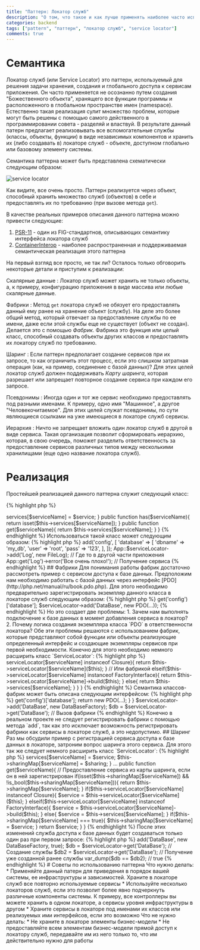```yaml
---
title: "Паттерн: Локатор служб"
description: "О том, что такое и как лучше применять наиболее часто используемый (по мнению автора) паттерн..."
categories: backend
tags: ["pattern", "паттерн", "локатор служб", "service locator"]
comments: true
---
```

# Семантика
Локатор служб (или Service Locator) это паттерн, используемый для решения задачи хранения, создания и глобального доступа к сервисам приложения. Он часто применяется не осознанно путем создания "Божественного объекта", хранящего все функции программы и расположенного в глобальном пространстве имен (namespace). Естественно такая реализация сулит множество проблем, которые могут быть решены с помощью самого действенного в программировании совета - разделяй и властвуй. В результате данный патерн предлагает реализовывать все вспомогательные службы (классы, объекты, функции) в виде независимых компонентов и хранить их (либо создавать в) локаторе служб - объекте, доступном глобально или базовому элементу системы.

Семантика паттерна может быть представлена схематически следующим образом:

![service locator](http://www.plantuml.com/plantuml/png/oymhIIrAIqnELGXEBIhBJ4xroKzEBCalyeI9LtCfA6Ga5ciKGwJz4dDJDO52wQabg4ArN5p9EOd5nMZcWBJhAa1L5dC1UOafASWwTM2IciHRX6g5WcvfWMwD7IuF0000 "Локатор служб")

Как видите, все очень просто. Паттерн реализуется через объект, способный хранить множество служб (объектов) в себе и предоставлять их по требованию (при вызове метода `get`).

В качестве реальных примеров описания данного паттерна можно привести следующие:

1. [PSR-11](https://github.com/php-fig/fig-standards/blob/master/proposed/container.md#2-interfaces) - один из FIG-стандартнов, описывающих семантику интерфейса локатора служб
2. [ContainerInterop](https://github.com/container-interop/container-interop) - наиболее распространенная и поддерживаемая семантическая реализация этого паттерна

На первый взгляд все просто, не так ли? Осталось только обговорить некоторые детали и приступим к реализации:

Скалярные данные
: Локатор служб может хранить не только объекты, а, к примеру, конфигурацию приложения в виде массива или любые скалярные данные.

Фабрики
: Метод `get` локатора служб не обязует его предоставлять данный ему ранее на хранение объект (службу). На деле это более общий метод, который отвечает за предоставление службы по ее имени, даже если этой службы еще не существует (объект не создан). Делается это с помощью _Фабрик_. Фабрика это функция или целый класс, способный создавать объекты других классов и предоставлять их локатору служб по требованию.

Шаринг
: Если паттерн предполагает создание сервисов при их запросе, то как ограничить этот процесс, если это слишком затратная операция (как, на пример, соединение с базой данных)? Для этих целей локатор служб должен поддерживать _Карту шаринга_, которая разрешает или запрещает повторное создание сервиса при каждом его запросе.

Псевдонимы
: Иногда один и тот же сервис необходимо предоставлять под разными именами. К примеру, одно имя "Машинное", а другое "Человекочитаемое". Для этих целей служат псевдонимы, по сути являющиеся ссылками на уже имеющиеся в локаторе служб сервисы.

Иерархия
: Ничто не запрещает вложить один локатор служб в другой в виде сервиса. Такая организация позволит сформировать иерархию, которая, в свою очередь, поможет разделить ответственность за предоставление сервисов различных типов между несколькими хранилищами (еще одно название локатора служб).

# Реализация
Простейшей реализацией данного паттерна служит следующий класс:

{% highlight php %}
<?php
class ServiceLocator{
  private $services = [];

  public function add($serviceName, $service){
    $this->services[$serviceName] = $service;
  }

  public function has($serviceName){
    return isset($this->services[$serviceName]);
  }

  public function get($serviceName){
    return $this->services[$serviceName];
  }
}
{% endhighlight %}

Использоваться такой класс может следующим образом:

{% highlight php %}
<?php
class App{
  public static $serviceLocator;

  ...
}

App::$serviceLocator = new ServiceLocator;

// Регистрация сервисов

App::$serviceLocator->add('config', [
  'database' => [
    'dbname' => 'my_db',
    'user' => 'root',
    'pass' => '123',
  ],
]);
App::$serviceLocator->add('Log', new FileLog);

// Где то в другой части приложения

App::get('Log')->error('Все очень плохо!'); // Получение сервиса
{% endhighlight %}

## Фабрики
Для понимания работы фабрик достаточно рассмотреть пример с сервисом доступа к базе данных. Предположим нам необходимо работать с базой данных через интерфейс [PDO](http://php.net/manual/ru/book.pdo.php). Для этого необходимо предварительно зарегистрировать экземпляр данного класса в локаторе служб следующим образом:

{% highlight php %}
<?php
$dbConfig = $serviceLocator->get('config')['database'];
$serviceLocator->add('DataBase', new PDO(...));
{% endhighlight %}

Но это создает две проблемы:

1. Зачем нам выполнять подключение к базе данных в момент добавления сервиса в локатор?
2. Почему логика создания экземпляра класса `PDO` в ответственности локатора?

Обе эти проблемы решаются с использованием фабрик, которые представляют собой функции или объекты реализующие определенный интерфейс и создающие экземпляры сервисов при первой необходимости. Конечно для этого необходимо немного расширить класс `ServiceLocator`:

{% highlight php %}
<?php
class ServiceLocator{
  ...

  public function get($serviceName){
    // Если сервис является анонимной функцией

    if($this->serviceLocator[$serviceName] instanceof Closure){
      return $this->serviceLocator[$serviceName]($this);
    }

    // Или фабрикой

    elseif($this->serviceLocator[$serviceName] instanceof FactoryInterface){
      return $this->serviceLocator[$serviceName]->build($this);
    }
    else{
      return $this->services[$serviceName];
    }
  }
}
{% endhighlight %}

Семантика классов-фабрик может быть описана следующим интерфейсом:

{% highlight php %}
<?php
interface FactoryInterface{
  public function build(ServiceLocatorInterface $serviceLocator);
}
{% endhighlight %}

После эти небольших правок можно инкапсулировать логику создания экземпляра доступа к базе данных в фабрику:

{% highlight php %}
<?php
class DataBaseFactory implements FactoryInterface{
  public function build(ServiceLocatorInterface $serviceLocator){
    $config = $serviceLocator->get('config')['database'];
    return new PDO(...);
  }
}

$serviceLocator->add('DataBase', new DataBaseFactory);

$db = $serviceLocator->get('DataBase'); // Вызов фабрики
{% endhighlight %}

Конечно в реальном проекте не следует регистрировать фабрики с помощью метода `add`, так как это исключает возможность регистрировать фабрики как сервисы в локаторе служб, а это недопустимо.

## Шаринг
Раз мы обсудили пример с регистрацией сервиса доступа к базе данных в локаторе, затроним вопрос шаринга этого сервиса. Для этого так же следует немного расширить класс `ServiceLocator`:

{% highlight php %}
<?php
class ServiceLocator{
  private $services = [];

  private $sharingMap = [];

  public function add($serviceName, $service, $sharing){
    $this->services[$serviceName] = $service;
    $this->sharingMap[$serviceName] = $sharing;
  }

  ...

  public function get($serviceName){
    // Предоставление сервиса из карты шаринга, если он в ней зарегистрирован

    if(isset($this->sharingMap[$serviceName]) && !is_bool($this->sharingMap[$serviceName])){
      return $this->sharingMap[$serviceName];
    }

    if($this->serviceLocator[$serviceName] instanceof Closure){
      $service = $this->serviceLocator[$serviceName]($this);
    }
    elseif($this->serviceLocator[$serviceName] instanceof FactoryInterface){
      $service = $this->serviceLocator[$serviceName]->build($this);
    }
    else{
      $service = $this->services[$serviceName];
    }

    if($this->sharingMap[$serviceName] === true){
      $this->sharingMap[$serviceName] = $service;
    }

    return $service;
  }
}
{% endhighlight %}

После этих изменений служба доступа к базе данных будет создаваться только один раз при первом запросе:

{% highlight php %}
<?php
$serviceLocator->add('DataBase', new DataBaseFactory, true);

$db = $serviceLocator->get('DataBase'); // Создание службы

$db2 = $serviceLocator->get('DataBase'); // Получение уже созданной ранее службы

var_dump($db == $db2); // true
{% endhighlight %}

# Советы по использованию паттерна

Что нужно делать:

* Применяйте данный патерн для приведения в порядок вашей системы, ее инфраструктуры и зависимостей. Храните в локаторе служб все повторно используемые сервисы
* Используйте несколько локаторов служб, если это позволит более явно подчеркнуть различные компоненты системы. К примеру, все контроллеры вы можете хранить в одном локаторе, а сервисы уровня инфраструктуры в другом
* Храните сервисы в локаторе под именами их классов или реализуемых ими интерфейсов, если это возможно

Что не нужно делать:
* Не храните в локаторе элементы бизнес-модели
* Не предоставляйте всем элементам бизнес-модели прямой доступ к локатору служб, передавайте им из него только то, что им действительно нужно для работы
